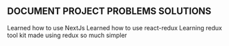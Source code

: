 ## DOCUMENT PROJECT PROBLEMS SOLUTIONS

Learned how to use NextJs
Learned how to use react-redux
Learning redux tool kit made using redux so much simpler
